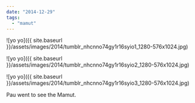 ```yaml
---
date: "2014-12-29"
tags: 
  - "mamut"
---
```


![yo yo]({{ site.baseurl }}/assets/images/2014/tumblr_nhcnno74gy1r16syio1_1280-576x1024.jpg)

![yo yo]({{ site.baseurl }}/assets/images/2014/tumblr_nhcnno74gy1r16syio2_1280-576x1024.jpg)

![yo yo]({{ site.baseurl }}/assets/images/2014/tumblr_nhcnno74gy1r16syio3_1280-576x1024.jpg)

Pau went to see the Mamut.
